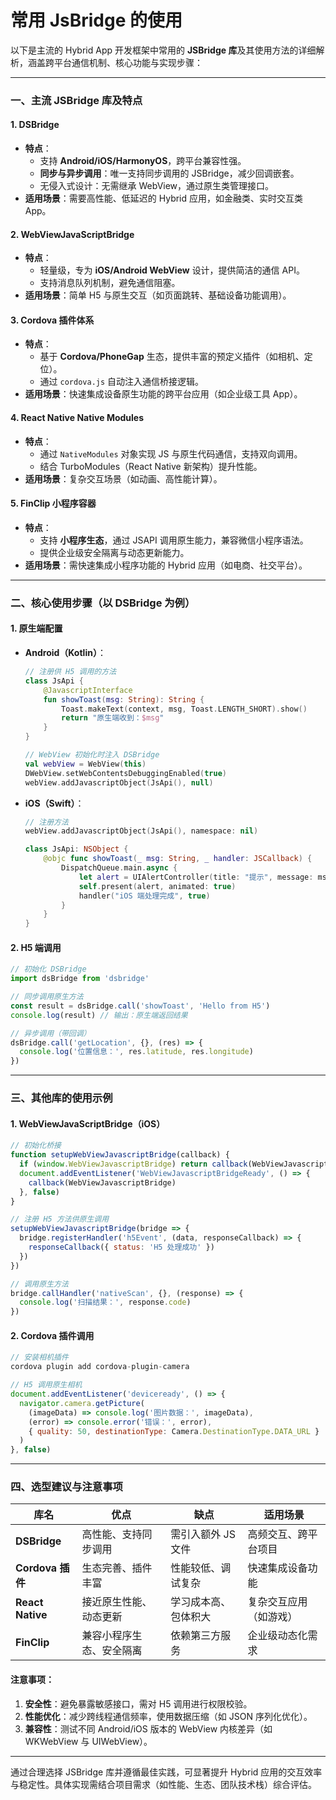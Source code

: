 # 常用 JsBridge 的使用

以下是主流的 Hybrid App 开发框架中常用的 **JSBridge 库**及其使用方法的详细解析，涵盖跨平台通信机制、核心功能与实现步骤：

---

### 一、主流 JSBridge 库及特点
#### 1. **DSBridge**  
- **特点**：  
  - 支持 **Android/iOS/HarmonyOS**，跨平台兼容性强。  
  - **同步与异步调用**：唯一支持同步调用的 JSBridge，减少回调嵌套。  
  - 无侵入式设计：无需继承 WebView，通过原生类管理接口。  
- **适用场景**：需要高性能、低延迟的 Hybrid 应用，如金融类、实时交互类 App。

#### 2. **WebViewJavaScriptBridge**  
- **特点**：  
  - 轻量级，专为 **iOS/Android WebView** 设计，提供简洁的通信 API。  
  - 支持消息队列机制，避免通信阻塞。  
- **适用场景**：简单 H5 与原生交互（如页面跳转、基础设备功能调用）。

#### 3. **Cordova 插件体系**  
- **特点**：  
  - 基于 **Cordova/PhoneGap** 生态，提供丰富的预定义插件（如相机、定位）。  
  - 通过 `cordova.js` 自动注入通信桥接逻辑。  
- **适用场景**：快速集成设备原生功能的跨平台应用（如企业级工具 App）。

#### 4. **React Native Native Modules**  
- **特点**：  
  - 通过 `NativeModules` 对象实现 JS 与原生代码通信，支持双向调用。  
  - 结合 TurboModules（React Native 新架构）提升性能。  
- **适用场景**：复杂交互场景（如动画、高性能计算）。

#### 5. **FinClip 小程序容器**  
- **特点**：  
  - 支持 **小程序生态**，通过 JSAPI 调用原生能力，兼容微信小程序语法。  
  - 提供企业级安全隔离与动态更新能力。  
- **适用场景**：需快速集成小程序功能的 Hybrid 应用（如电商、社交平台）。

---

### 二、核心使用步骤（以 DSBridge 为例）
#### 1. **原生端配置**  
- **Android（Kotlin）**：  
  ```kotlin
  // 注册供 H5 调用的方法
  class JsApi {
      @JavascriptInterface
      fun showToast(msg: String): String {
          Toast.makeText(context, msg, Toast.LENGTH_SHORT).show()
          return "原生端收到：$msg"
      }
  }

  // WebView 初始化时注入 DSBridge
  val webView = WebView(this)
  DWebView.setWebContentsDebuggingEnabled(true)
  webView.addJavascriptObject(JsApi(), null)
  ```

- **iOS（Swift）**：  
  ```swift
  // 注册方法
  webView.addJavascriptObject(JsApi(), namespace: nil)

  class JsApi: NSObject {
      @objc func showToast(_ msg: String, _ handler: JSCallback) {
          DispatchQueue.main.async {
              let alert = UIAlertController(title: "提示", message: msg, preferredStyle: .alert)
              self.present(alert, animated: true)
              handler("iOS 端处理完成", true)
          }
      }
  }
  ```

#### 2. **H5 端调用**  
```javascript
// 初始化 DSBridge
import dsBridge from 'dsbridge'

// 同步调用原生方法
const result = dsBridge.call('showToast', 'Hello from H5')
console.log(result) // 输出：原生端返回结果

// 异步调用（带回调）
dsBridge.call('getLocation', {}, (res) => {
  console.log('位置信息：', res.latitude, res.longitude)
})
```

---

### 三、其他库的使用示例
#### 1. **WebViewJavaScriptBridge（iOS）**  
```javascript
// 初始化桥接
function setupWebViewJavascriptBridge(callback) {
  if (window.WebViewJavascriptBridge) return callback(WebViewJavascriptBridge)
  document.addEventListener('WebViewJavascriptBridgeReady', () => {
    callback(WebViewJavascriptBridge)
  }, false)
}

// 注册 H5 方法供原生调用
setupWebViewJavascriptBridge(bridge => {
  bridge.registerHandler('h5Event', (data, responseCallback) => {
    responseCallback({ status: 'H5 处理成功' })
  })
})

// 调用原生方法
bridge.callHandler('nativeScan', {}, (response) => {
  console.log('扫描结果：', response.code)
})
```

#### 2. **Cordova 插件调用**  
```javascript
// 安装相机插件
cordova plugin add cordova-plugin-camera

// H5 调用原生相机
document.addEventListener('deviceready', () => {
  navigator.camera.getPicture(
    (imageData) => console.log('图片数据：', imageData),
    (error) => console.error('错误：', error),
    { quality: 50, destinationType: Camera.DestinationType.DATA_URL }
  )
}, false)
```

---

### 四、选型建议与注意事项
| **库名**           | **优点**                          | **缺点**                          | **适用场景**               |
|---------------------|-----------------------------------|-----------------------------------|--------------------------|
| **DSBridge**        | 高性能、支持同步调用              | 需引入额外 JS 文件                | 高频交互、跨平台项目      |
| **Cordova 插件**    | 生态完善、插件丰富                | 性能较低、调试复杂                | 快速集成设备功能          |
| **React Native**    | 接近原生性能、动态更新            | 学习成本高、包体积大              | 复杂交互应用（如游戏）    |
| **FinClip**         | 兼容小程序生态、安全隔离          | 依赖第三方服务                    | 企业级动态化需求          |

#### **注意事项**：  
1. **安全性**：避免暴露敏感接口，需对 H5 调用进行权限校验。  
2. **性能优化**：减少跨线程通信频率，使用数据压缩（如 JSON 序列化优化）。  
3. **兼容性**：测试不同 Android/iOS 版本的 WebView 内核差异（如 WKWebView 与 UIWebView）。  

---

通过合理选择 JSBridge 库并遵循最佳实践，可显著提升 Hybrid 应用的交互效率与稳定性。具体实现需结合项目需求（如性能、生态、团队技术栈）综合评估。